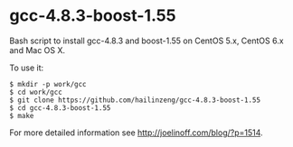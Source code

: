 gcc-4.8.3-boost-1.55
====================

Bash script to install gcc-4.8.3 and boost-1.55 on CentOS 5.x, CentOS 6.x and Mac OS X.

To use it:

    $ mkdir -p work/gcc
    $ cd work/gcc
    $ git clone https://github.com/hailinzeng/gcc-4.8.3-boost-1.55
    $ cd gcc-4.8.3-boost-1.55
    $ make

For more detailed information see http://joelinoff.com/blog/?p=1514.

